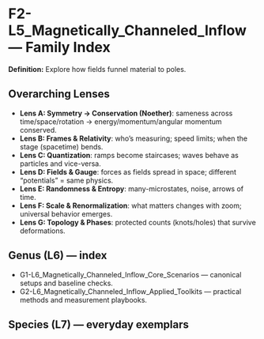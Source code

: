 # F2-L5_Magnetically_Channeled_Inflow — Family Index
**Definition:** Explore how fields funnel material to poles.

## Overarching Lenses

- **Lens A: Symmetry -> Conservation (Noether)**: sameness across time/space/rotation → energy/momentum/angular momentum conserved.
- **Lens B: Frames & Relativity**: who’s measuring; speed limits; when the stage (spacetime) bends.
- **Lens C: Quantization**: ramps become staircases; waves behave as particles and vice-versa.
- **Lens D: Fields & Gauge**: forces as fields spread in space; different “potentials” = same physics.
- **Lens E: Randomness & Entropy**: many-microstates, noise, arrows of time.
- **Lens F: Scale & Renormalization**: what matters changes with zoom; universal behavior emerges.
- **Lens G: Topology & Phases**: protected counts (knots/holes) that survive deformations.

## Genus (L6) — index
- G1-L6_Magnetically_Channeled_Inflow_Core_Scenarios — canonical setups and baseline checks.
- G2-L6_Magnetically_Channeled_Inflow_Applied_Toolkits — practical methods and measurement playbooks.

## Species (L7) — everyday exemplars
